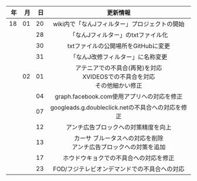 | 年 | 月 | 日 | 更新情報 |
|------------:|------------:|------------:|:------------:|
| 18       | 01       | 20        | wiki内で「なんJフィルター」プロジェクトの開始         |
|        |        | 28        | 「なんJフィルター」のtxtファイル化         |
|        |        | 30        | txtファイルの公開場所をGitHubに変更         |
|        |        | 31        | 「なんJ改修フィルター」に名称変更         |
|        | 02       | 01        | アテニアでの不具合(再発)を対応<br>XVIDEOSでの不具合を対応<br>その他細かい修正         |
|        |        | 04        | graph.facebook.com使用アプリへの対応を修正         |
|        |        | 07        | googleads.g.doubleclick.netの不具合への対応を修正         |
|        |        | 12        | アンチ広告ブロックへの対策精度を向上         |
|        |        | 13        | カーサ ブルータスへの対応を削除<br>アンチ広告ブロックへの対策を追加         |
|        |        | 17        | ホウドウキョクでの不具合への対応を修正         |
|        |        | 23        | FOD/フジテレビオンデマンドでの不具合への対応         |
